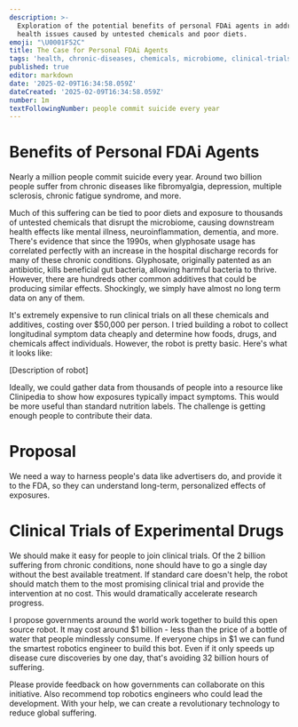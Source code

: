 ```yaml
---
description: >-
  Exploration of the potential benefits of personal FDAi agents in addressing
  health issues caused by untested chemicals and poor diets.
emoji: "\U0001F52C"
title: The Case for Personal FDAi Agents
tags: 'health, chronic-diseases, chemicals, microbiome, clinical-trials'
published: true
editor: markdown
date: '2025-02-09T16:34:58.059Z'
dateCreated: '2025-02-09T16:34:58.059Z'
number: 1m
textFollowingNumber: people commit suicide every year
---
```

# Benefits of Personal FDAi Agents

Nearly a million people commit suicide every year. Around two billion people suffer from chronic diseases like fibromyalgia, depression, multiple sclerosis, chronic fatigue syndrome, and more.

Much of this suffering can be tied to poor diets and exposure to thousands of untested chemicals that disrupt the microbiome, causing downstream health effects like mental illness, neuroinflammation, dementia, and more. There's evidence that since the 1990s, when glyphosate usage has correlated perfectly with an increase in the hospital discharge records for many of these chronic conditions. Glyphosate, originally patented as an antibiotic, kills beneficial gut bacteria, allowing harmful bacteria to thrive.  However, there are hundreds other common additives that could be producing similar effects.  Shockingly, we simply have almost no long term data on any of them.

It's extremely expensive to run clinical trials on all these chemicals and additives, costing over $50,000 per person. I tried building a robot to collect longitudinal symptom data cheaply and determine how foods, drugs, and chemicals affect individuals. However, the robot is pretty basic. Here's what it looks like:

[Description of robot]

Ideally, we could gather data from thousands of people into a resource like Clinipedia to show how exposures typically impact symptoms. This would be more useful than standard nutrition labels. The challenge is getting enough people to contribute their data.

# Proposal

We need a way to harness people's data like advertisers do, and provide it to the FDA, so they can understand long-term, personalized effects of exposures.

# Clinical Trials of Experimental Drugs

We should make it easy for people to join clinical trials. Of the 2 billion suffering from chronic conditions, none should have to go a single day without the best available treatment. If standard care doesn't help, the robot should match them to the most promising clinical trial and provide the intervention at no cost. This would dramatically accelerate research progress.

I propose governments around the world work together to build this open source robot. It may cost around $1 billion - less than the price of a bottle of water that people mindlessly consume. If everyone chips in $1 we can fund the smartest robotics engineer to build this bot. Even if it only speeds up disease cure discoveries by one day, that's avoiding 32 billion hours of suffering.

Please provide feedback on how governments can collaborate on this initiative. Also recommend top robotics engineers who could lead the development. With your help, we can create a revolutionary technology to reduce global suffering.

